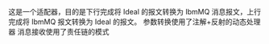 这是一个适配器，目的是下行完成将 Ideal 的报文转换为 IbmMQ 消息报文，上行完成将 IbmMQ 报文转换为 Ideal 的报文。
参数转换使用了注解+反射的动态处理器
消息接收使用了责任链的模式